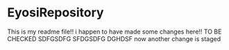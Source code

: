 # EyosiRepository
This is my readme file!! i happen to have made some changes here!!
TO BE CHECKED
SDFGSDFG
SFDGSDFG
DGHDSF
now another change is staged
